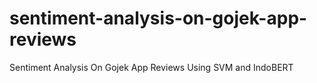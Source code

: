 # sentiment-analysis-on-gojek-app-reviews
Sentiment Analysis On Gojek App Reviews Using SVM and IndoBERT
